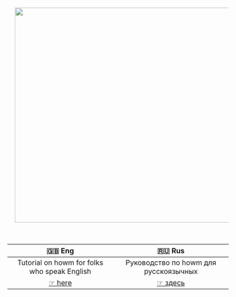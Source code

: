 <pre>
<p align="left">
  <img src="https://github.com/Emacs101/howm-manual/blob/main/cover_howm.png" width="652" height="490">
</p>
</pre>

| 🇬🇧 Eng        | 🇷🇺 Rus        | 
|:-------------:|:-------------:| 
|Tutorial on howm for folks who speak English|Руководство по howm для русскоязычных| 
| [☞ here](Eng.md) |[☞ здесь](RUS.md)|

